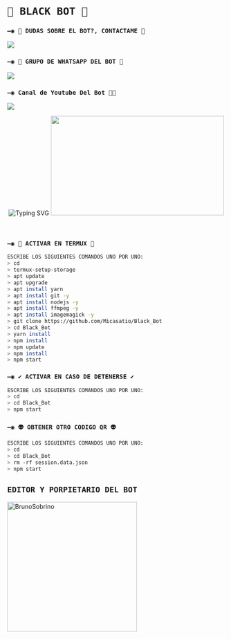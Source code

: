# `🖤 BLACK BOT 🖤`

### `—◉ 👑 DUDAS SOBRE EL BOT?, CONTACTAME 👑`
<a href="http://wa.me/595983186566" target="blank"><img src="https://img.shields.io/badge/Creador-25D366?style=for-the-badge&logo=whatsapp&logoColor=white" /></a>

### `—◉ 🤖 GRUPO DE WHATSAPP DEL BOT 🤖`
<a href="https://chat.whatsapp.com/K24yEXY9okI03gcFkW0u1D" target="blank"><img src="https://img.shields.io/badge/Grupo😘-25D366?style=for-the-badge&logo=whatsapp&logoColor=white" /></a>

### `—◉ Canal de Youtube Del Bot 🤪🤙`
<a href="https://youtu.be/o-YBDTqX_ZU" target="red"><img src="https://img.shields.io/badge/YOUTUBE-25D366?style=for-the-badge&logo=youtube&logoColor=red" /></a>
<br>
<div align="center">

![Typing SVG](https://readme-typing-svg.demolab.com?font=Fira+Code&pause=1000&color=00CB22&width=435&lines=Dame+Una+Estrellita+porfa+:)
<img src="https://c.tenor.com/D2H0hPltOdYAAAAM/golden-boy-fake-keyboard-programing-coding-paper-book.gif" width="400" height="230"/>
</div>
<br>



### `—◉ 👾 ACTIVAR EN TERMUX 👾`
```bash
ESCRIBE LOS SIGUIENTES COMANDOS UNO POR UNO:
> cd
> termux-setup-storage
> apt update 
> apt upgrade 
> apt install yarn 
> apt install git -y
> apt install nodejs -y
> apt install ffmpeg -y
> apt install imagemagick -y
> git clone https://github.com/Micasatio/Black_Bot
> cd Black_Bot
> yarn install
> npm install
> npm update
> npm install
> npm start
```

### `—◉ ✔️ ACTIVAR EN CASO DE DETENERSE ✔️`
```bash
ESCRIBE LOS SIGUIENTES COMANDOS UNO POR UNO:
> cd 
> cd Black_Bot
> npm start
```

### `—◉ 👽 OBTENER OTRO CODIGO QR 👽`
```bash
ESCRIBE LOS SIGUIENTES COMANDOS UNO POR UNO:
> cd 
> cd Black_Bot
> rm -rf session.data.json
> npm start
```

## `EDITOR Y PORPIETARIO DEL BOT` 
<a href="https://github.com/Micasatio"><img src="https://github.com/Micasatio.png" width="300" height="300" alt="BrunoSobrino"/></a>


